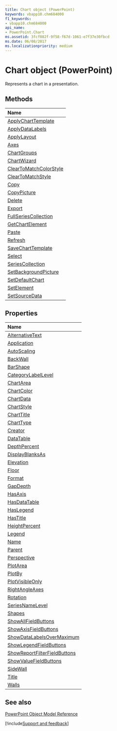 ```yaml
---
title: Chart object (PowerPoint)
keywords: vbapp10.chm684000
f1_keywords:
- vbapp10.chm684000
api_name:
- PowerPoint.Chart
ms.assetid: 3fcf082f-9f58-f67d-1061-e7f37e30fbcd
ms.date: 06/08/2017
ms.localizationpriority: medium
---
```



# Chart object (PowerPoint)

Represents a chart in a presentation.


## Methods



|Name|
|:-----|
|[ApplyChartTemplate](PowerPoint.Chart.ApplyChartTemplate.md)|
|[ApplyDataLabels](PowerPoint.Chart.ApplyDataLabels.md)|
|[ApplyLayout](PowerPoint.Chart.ApplyLayout.md)|
|[Axes](PowerPoint.Chart.Axes.md)|
|[ChartGroups](PowerPoint.Chart.ChartGroups.md)|
|[ChartWizard](PowerPoint.Chart.ChartWizard.md)|
|[ClearToMatchColorStyle](PowerPoint.chart.cleartomatchcolorstyle.md)|
|[ClearToMatchStyle](PowerPoint.Chart.ClearToMatchStyle.md)|
|[Copy](PowerPoint.Chart.Copy.md)|
|[CopyPicture](PowerPoint.Chart.CopyPicture.md)|
|[Delete](PowerPoint.Chart.Delete.md)|
|[Export](PowerPoint.Chart.Export.md)|
|[FullSeriesCollection](PowerPoint.chart.fullseriescollection.md)|
|[GetChartElement](PowerPoint.Chart.GetChartElement.md)|
|[Paste](PowerPoint.Chart.Paste.md)|
|[Refresh](PowerPoint.Chart.Refresh.md)|
|[SaveChartTemplate](PowerPoint.Chart.SaveChartTemplate.md)|
|[Select](PowerPoint.Chart.Select.md)|
|[SeriesCollection](PowerPoint.Chart.SeriesCollection.md)|
|[SetBackgroundPicture](PowerPoint.Chart.SetBackgroundPicture.md)|
|[SetDefaultChart](PowerPoint.Chart.SetDefaultChart.md)|
|[SetElement](PowerPoint.Chart.SetElement.md)|
|[SetSourceData](PowerPoint.Chart.SetSourceData.md)|

## Properties



|Name|
|:-----|
|[AlternativeText](PowerPoint.Chart.AlternativeText.md)|
|[Application](PowerPoint.Chart.Application.md)|
|[AutoScaling](PowerPoint.Chart.AutoScaling.md)|
|[BackWall](PowerPoint.Chart.BackWall.md)|
|[BarShape](PowerPoint.Chart.BarShape.md)|
|[CategoryLabelLevel](PowerPoint.chart.categorylabellevel.md)|
|[ChartArea](PowerPoint.Chart.ChartArea.md)|
|[ChartColor](PowerPoint.chart.chartcolor.md)|
|[ChartData](PowerPoint.Chart.ChartData.md)|
|[ChartStyle](PowerPoint.Chart.ChartStyle.md)|
|[ChartTitle](PowerPoint.Chart.ChartTitle.md)|
|[ChartType](PowerPoint.Chart.ChartType.md)|
|[Creator](PowerPoint.Chart.Creator.md)|
|[DataTable](PowerPoint.Chart.DataTable.md)|
|[DepthPercent](PowerPoint.Chart.DepthPercent.md)|
|[DisplayBlanksAs](PowerPoint.Chart.DisplayBlanksAs.md)|
|[Elevation](PowerPoint.Chart.Elevation.md)|
|[Floor](PowerPoint.Chart.Floor.md)|
|[Format](PowerPoint.Chart.Format.md)|
|[GapDepth](PowerPoint.Chart.GapDepth.md)|
|[HasAxis](PowerPoint.Chart.HasAxis.md)|
|[HasDataTable](PowerPoint.Chart.HasDataTable.md)|
|[HasLegend](PowerPoint.Chart.HasLegend.md)|
|[HasTitle](PowerPoint.Chart.HasTitle.md)|
|[HeightPercent](PowerPoint.Chart.HeightPercent.md)|
|[Legend](PowerPoint.Chart.Legend.md)|
|[Name](PowerPoint.Chart.Name.md)|
|[Parent](PowerPoint.Chart.Parent.md)|
|[Perspective](PowerPoint.Chart.Perspective.md)|
|[PlotArea](PowerPoint.Chart.PlotArea.md)|
|[PlotBy](PowerPoint.Chart.PlotBy.md)|
|[PlotVisibleOnly](PowerPoint.Chart.PlotVisibleOnly.md)|
|[RightAngleAxes](PowerPoint.Chart.RightAngleAxes.md)|
|[Rotation](PowerPoint.Chart.Rotation.md)|
|[SeriesNameLevel](PowerPoint.chart.seriesnamelevel.md)|
|[Shapes](PowerPoint.Chart.Shapes.md)|
|[ShowAllFieldButtons](PowerPoint.Chart.ShowAllFieldButtons.md)|
|[ShowAxisFieldButtons](PowerPoint.Chart.ShowAxisFieldButtons.md)|
|[ShowDataLabelsOverMaximum](PowerPoint.Chart.ShowDataLabelsOverMaximum.md)|
|[ShowLegendFieldButtons](PowerPoint.Chart.ShowLegendFieldButtons.md)|
|[ShowReportFilterFieldButtons](PowerPoint.Chart.ShowReportFilterFieldButtons.md)|
|[ShowValueFieldButtons](PowerPoint.Chart.ShowValueFieldButtons.md)|
|[SideWall](PowerPoint.Chart.SideWall.md)|
|[Title](PowerPoint.Chart.Title.md)|
|[Walls](PowerPoint.Chart.Walls.md)|

## See also


[PowerPoint Object Model Reference](overview/PowerPoint/object-model.md)

[!include[Support and feedback](~/includes/feedback-boilerplate.md)]
